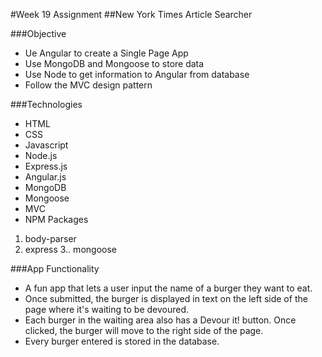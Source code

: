 #Week 19 Assignment
##New York Times Article Searcher

###Objective

* Ue Angular to create a Single Page App
* Use MongoDB and Mongoose to store data
* Use Node to get information to Angular from database
* Follow the MVC design pattern

###Technologies

* HTML
* CSS
* Javascript
* Node.js
* Express.js
* Angular.js
* MongoDB
* Mongoose
* MVC
* NPM Packages
 1. body-parser
 2. express
 3.. mongoose

###App Functionality

* A fun app that lets a user input the name of a burger they want to eat.
* Once submitted, the burger is displayed in text on the left side of the page where it's waiting to be devoured.
* Each burger in the waiting area also has a Devour it! button. Once clicked, the burger will move to the right side of the page.
* Every burger entered is stored in the database.
